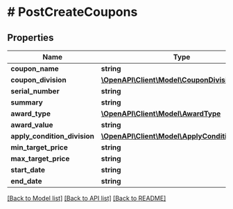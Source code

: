 # # PostCreateCoupons

## Properties

Name | Type | Description | Notes
------------ | ------------- | ------------- | -------------
**coupon_name** | **string** |  |
**coupon_division** | [**\OpenAPI\Client\Model\CouponDivision**](CouponDivision.md) |  | [optional]
**serial_number** | **string** |  |
**summary** | **string** |  | [optional]
**award_type** | [**\OpenAPI\Client\Model\AwardType**](AwardType.md) |  |
**award_value** | **string** |  |
**apply_condition_division** | [**\OpenAPI\Client\Model\ApplyConditionDivision**](ApplyConditionDivision.md) |  |
**min_target_price** | **string** |  | [optional]
**max_target_price** | **string** |  | [optional]
**start_date** | **string** |  | [optional]
**end_date** | **string** |  | [optional]

[[Back to Model list]](../../README.md#models) [[Back to API list]](../../README.md#endpoints) [[Back to README]](../../README.md)
